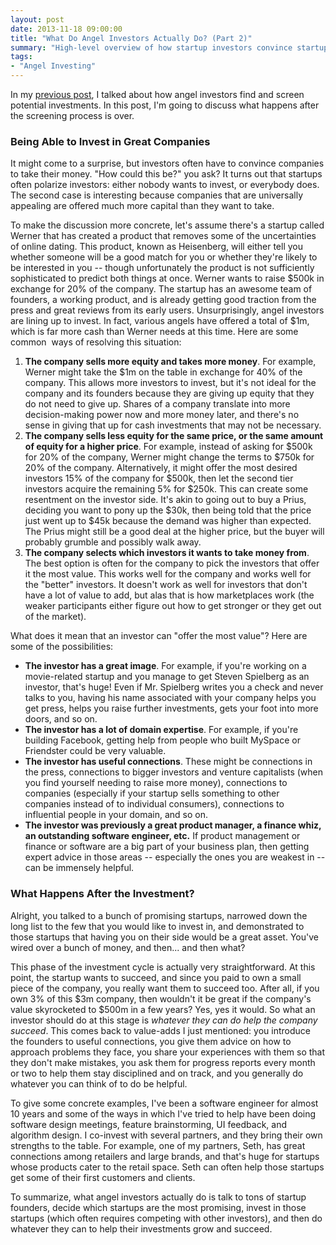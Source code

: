 ```yaml
---
layout: post
date: 2013-11-18 09:00:00
title: "What Do Angel Investors Actually Do? (Part 2)"
summary: "High-level overview of how startup investors convince startups to take their money, and how investors help after investing."
tags:
- "Angel Investing"
---
```


In my <a href="{{site.url}}what-do-angel-investors-actually-do-part-1" target="_blank">previous post</a>, I talked about how angel investors find and screen potential investments. In this post, I'm going to discuss what happens after the screening process is over.

### Being Able to Invest in Great Companies

It might come to a surprise, but investors often have to convince companies to take their money. "How could this be?" you ask? It turns out that startups often polarize investors: either nobody wants to invest, or everybody does. The second case is interesting because companies that are universally appealing are offered much more capital than they want to take.

To make the discussion more concrete, let's assume there's a startup called Werner that has created a product that removes some of the uncertainties of online dating. This product, known as Heisenberg, will either tell you whether someone will be a good match for you or whether they're likely to be interested in you -- though unfortunately the product is not sufficiently sophisticated to predict both things at once. Werner wants to raise $500k in exchange for 20% of the company. The startup has an awesome team of founders, a working product, and is already getting good traction from the press and great reviews from its early users. Unsurprisingly, angel investors are lining up to invest. In fact, various angels have offered a total of $1m, which is far more cash than Werner needs at this time. Here are some common  ways of resolving this situation:

1. **The company sells more equity and takes more money**. For example, Werner might take the $1m on the table in exchange for 40% of the company. This allows more investors to invest, but it's not ideal for the company and its founders because they are giving up equity that they do not need to give up. Shares of a company translate into more decision-making power now and more money later, and there's no sense in giving that up for cash investments that may not be necessary.
2. **The company sells less equity for the same price, or the same amount of equity for a higher price**. For example, instead of asking for $500k for 20% of the company, Werner might change the terms to $750k for 20% of the company. Alternatively, it might offer the most desired investors 15% of the company for $500k, then let the second tier investors acquire the remaining 5% for $250k. This can create some resentment on the investor side. It's akin to going out to buy a Prius, deciding you want to pony up the $30k, then being told that the price just went up to $45k because the demand was higher than expected. The Prius might still be a good deal at the higher price, but the buyer will probably grumble and possibly walk away.
3. **The company selects which investors it wants to take money from**. The best option is often for the company to pick the investors that offer it the most value. This works well for the company and works well for the "better" investors. It doesn't work as well for investors that don't have a lot of value to add, but alas that is how marketplaces work (the weaker participants either figure out how to get stronger or they get out of the market).

What does it mean that an investor can "offer the most value"? Here are some of the possibilities:

- **The investor has a great image**. For example, if you're working on a movie-related startup and you manage to get Steven Spielberg as an investor, that's huge! Even if Mr. Spielberg writes you a check and never talks to you, having his name associated with your company helps you get press, helps you raise further investments, gets your foot into more doors, and so on.
- **The investor has a lot of domain expertise**. For example, if you're building Facebook, getting help from people who built MySpace or Friendster could be very valuable.
- **The investor has useful connections**. These might be connections in the press, connections to bigger investors and venture capitalists (when you find yourself needing to raise more money), connections to companies (especially if your startup sells something to other companies instead of to individual consumers), connections to influential people in your domain, and so on.
- **The investor was previously a great product manager, a finance whiz, an outstanding software engineer, etc.** If product management or finance or software are a big part of your business plan, then getting expert advice in those areas -- especially the ones you are weakest in -- can be immensely helpful.

### What Happens After the Investment?

Alright, you talked to a bunch of promising startups, narrowed down the long list to the few that you would like to invest in, and demonstrated to those startups that having you on their side would be a great asset. You've wired over a bunch of money, and then... and then what?

This phase of the investment cycle is actually very straightforward. At this point, the startup wants to succeed, and since you paid to own a small piece of the company, you really want them to succeed too. After all, if you own 3% of this $3m company, then wouldn't it be great if the company's value skyrocketed to $500m in a few years? Yes, yes it would. So what an investor should do at this stage is _whatever they can do help the company succeed_. This comes back to value-adds I just mentioned: you introduce the founders to useful connections, you give them advice on how to approach problems they face, you share your experiences with them so that they don't make mistakes, you ask them for progress reports every month or two to help them stay disciplined and on track, and you generally do whatever you can think of to do be helpful.

To give some concrete examples, I've been a software engineer for almost 10 years and some of the ways in which I've tried to help have been doing software design meetings, feature brainstorming, UI feedback, and algorithm design. I co-invest with several partners, and they bring their own strengths to the table. For example, one of my partners, Seth, has great connections among retailers and large brands, and that's huge for startups whose products cater to the retail space. Seth can often help those startups get some of their first customers and clients.

To summarize, what angel investors actually do is talk to tons of startup founders, decide which startups are the most promising, invest in those startups (which often requires competing with other investors), and then do whatever they can to help their investments grow and succeed.